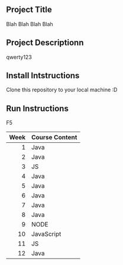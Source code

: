 ## Project Title
Blah Blah Blah Blah

## Project Descriptionn
qwerty123

## Install Intstructions
Clone this repository to your local machine :D

## Run Instructions
F5

| Week | Course Content |
|-----:|----------------|
|     1|      Java      |
|     2|      Java      |
|     3|      JS        |
|     4|      Java      |
|     5|      Java      |
|     6|      Java      |
|     7|      Java      |
|     8|      Java      |
|     9|      NODE      |
|    10|    JavaScript  |
|    11|       JS       |
|    12|      Java      |

